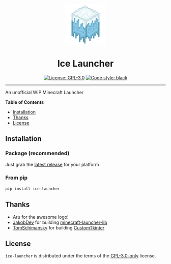 <p align="center">
<img src="./ice-launcher.png" alt="Ice Launcher Logo" height="128px">
</p>

<h1 align="center">Ice Launcher</h1>

<p align="center">
<a href="https://github.com/mq1/ice-launcher/blob/main/LICENSE"><img alt="License: GPL-3.0" src="https://img.shields.io/github/license/mq1/ice-launcher"></a>
<a href="https://github.com/psf/black"><img alt="Code style: black" src="https://img.shields.io/badge/code%20style-black-000000.svg"></a>
</p>

-----

An unofficial WIP Minecraft Launcher

**Table of Contents**

- [Installation](#installation)
- [Thanks](#thanks)
- [License](#license)

## Installation

### Package (recommended)

Just grab the [latest release](https://github.com/mq1/ice-launcher/releases/latest) for your platform

### From pip

```sh
pip install ice-launcher
```

## Thanks

- Aru for the awesome logo!
- [JakobDev](https://gitlab.com/JakobDev) for building [minecraft-launcher-lib](https://gitlab.com/JakobDev/minecraft-launcher-lib)
- [TomSchimansky](https://github.com/TomSchimansky) for building [CustomTkinter](https://github.com/TomSchimansky/CustomTkinter)

## License

`ice-launcher` is distributed under the terms of the [GPL-3.0-only](https://spdx.org/licenses/GPL-3.0-only.html) license.
